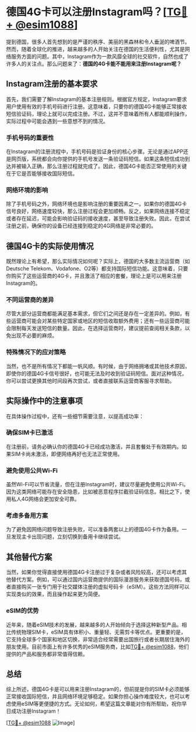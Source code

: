 # 德国4G卡可以注册Instagram吗？[[TG💪+ @esim1088](https://t.me/s/esim1088)]

提到德国，很多人首先想到的是严谨的秩序、美丽的黑森林和令人垂涎的啤酒节。然而，随着全球化的推进，越来越多的人开始关注在德国的生活便利性，尤其是网络服务方面的问题。其中，Instagram作为一款风靡全球的社交软件，自然也成了许多人的关注点。那么问题来了：**德国的4G卡能不能用来注册Instagram呢？**

## Instagram注册的基本要求

首先，我们需要了解Instagram的基本注册规则。根据官方规定，Instagram要求用户使用有效的手机号码进行注册。这意味着，只要你的德国4G卡能够正常接收短信验证码，理论上就可以完成注册。不过，这并不意味着所有人都能顺利操作，实际过程中可能会遇到一些意想不到的情况。

### 手机号码的重要性

在Instagram的注册流程中，手机号码是验证身份的核心步骤。无论是通过APP还是网页版，系统都会向你提供的手机号发送一条验证码短信。如果这条短信成功到达并被输入正确，那么注册过程就完成了。因此，德国4G卡能否正常使用的关键在于它是否能够接收国际短信。

### 网络环境的影响

除了手机号码之外，网络环境也是影响注册的重要因素之一。如果你的德国4G卡信号良好，网络速度较快，那么注册过程会更加顺畅。反之，如果网络连接不稳定或者存在延迟，可能会影响验证码的接收速度，甚至导致注册失败。因此，在尝试注册之前，确保你的设备已经连接到稳定的4G网络是非常必要的。

## 德国4G卡的实际使用情况

既然理论上有希望，那么实际情况如何呢？实际上，德国的大多数主流运营商（如Deutsche Telekom、Vodafone、O2等）都支持国际短信功能。这意味着，只要你购买了这些运营商的4G卡，并且激活了相应的套餐，理论上是可以用来注册Instagram的。

### 不同运营商的差异

尽管大部分运营商都能满足基本需求，但它们之间还是存在一定差异的。例如，有些运营商可能会对某些特定国家或地区的短信收取额外费用；还有一些运营商可能会限制每天发送短信的数量。因此，在选择运营商时，建议提前查阅相关条款，以免出现不必要的麻烦。

### 特殊情况下的应对策略

当然，也不是所有情况下都能一帆风顺。有时候，由于网络拥堵或其他技术原因，即使你的德国4G卡信号很好，也可能无法及时收到验证码短信。面对这种情况，你可以尝试更换其他时间段再次尝试，或者直接联系运营商客服寻求帮助。

## 实际操作中的注意事项

在具体操作过程中，还有一些细节需要注意，以提高成功率：

### 确保SIM卡已激活

在注册前，请务必确认你的德国4G卡已经成功激活，并且套餐处于有效期内。如果SIM卡尚未激活，即便网络再好也无法正常使用。

### 避免使用公共Wi-Fi

虽然Wi-Fi可以节省流量，但在注册Instagram时，建议尽量避免使用公共Wi-Fi。因为这类网络可能存在安全隐患，比如被恶意程序拦截验证码信息。相比之下，使用私人4G网络会更加安全可靠。

### 考虑多备用方案

为了避免因网络问题导致注册失败，可以准备两套以上的德国4G卡作为备用。一旦发现主卡出现问题，立刻切换到备用卡继续尝试。

## 其他替代方案

当然，如果你觉得直接使用德国4G卡注册过于复杂或者风险较高，还可以考虑其他替代方案。例如，可以通过国内运营商提供的国际漫游服务来获取德国号码，或者直接购买一张专门用于社交媒体注册的虚拟号码卡（eSIM）。这些方法同样可以实现类似的效果，而且操作起来更为简便。

### eSIM的优势

近年来，随着eSIM技术的发展，越来越多的人开始倾向于选择这种新型产品。相比传统物理SIM卡，eSIM具有体积小、重量轻、无需剪卡等优点。更重要的是，它支持全球多个国家和地区切换，非常适合经常需要出国旅行或者长期居住海外的朋友使用。目前市面上有许多优秀的eSIM服务商，比如[TG💪+ @esim1088](https://t.me/s/esim1088)，他们提供的产品和服务都非常值得信赖。

## 总结

综上所述，德国4G卡是可以用来注册Instagram的，但前提是你的SIM卡必须能够正常接收国际短信，并且网络环境足够稳定。如果你担心操作难度较大，也可以考虑使用eSIM等更便捷的方式。无论如何，希望这篇文章能对你有所帮助，祝你早日成功注册Instagram！

[[TG💪+ @esim1088](https://t.me/s/esim1088) ![Image](https://i.postimg.cc/4NQfJmqS/Snipaste-2025-05-13-00-14-12.png)]